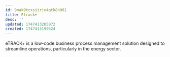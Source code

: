 ```yaml
---
id: 9nak9tcxsjirjo4qtk8n961
title: Etrack+
desc: ''
updated: 1747413205972
created: 1747413199624
---
```


eTRACK+ is a low-code business process management solution designed to streamline operations, particularly in the energy sector.
